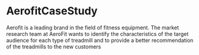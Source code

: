 # AerofitCaseStudy
Aerofit is a leading brand in the field of fitness equipment. The market research team at AeroFit wants to identify the characteristics of the target audience for each type of treadmill and to provide a better recommendation of the treadmills to the new customers
